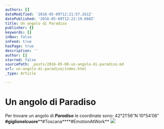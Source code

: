 ```yaml
---
authors: []
dateModified: '2016-05-09T12:21:57.261Z'
datePublished: '2016-05-09T12:22:19.660Z'
title: Un angolo di Paradiso
publisher: {}
keywords: []
inNav: false
inFeed: true
hasPage: true
description: ''
author: []
starred: false
sourcePath: _posts/2016-05-08-un-angolo-di-paradiso.md
url: un-angolo-di-paradiso/index.html
_type: Article

---
```

# Un angolo di Paradiso

Per trovare un angolo di _**Paradiso**_ le coordinate sono: 42°21′56″N 10°54′06″ **\#giglionelcuore****\#Toscana****\#EmotionAtWork**
![](https://the-grid-user-content.s3-us-west-2.amazonaws.com/d49d013f-0d0a-4505-b798-9a8771cc7ea4.jpg)